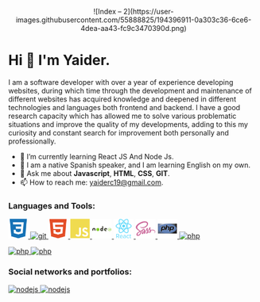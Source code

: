 <p align="center">
  ![Index – 2](https://user-images.githubusercontent.com/55888825/194396911-0a303c36-6ce6-4dea-aa43-fc9c3470390d.png)
</p>


# Hi 👋 I'm Yaider.

I am a software developer with over a year of experience developing websites, during which time through the development and
maintenance of different websites has acquired knowledge and deepened in different technologies and languages
both frontend and backend. I have a good research capacity which has allowed me to solve various problematic situations and improve
the quality of my developments, adding to this my curiosity and constant search for improvement both personally and professionally.

- 🌱 I’m currently learning React JS And Node Js.
- 📣 I am a native Spanish speaker, and I am learning English on my own.
- 💬 Ask me about **Javascript**, **HTML**, **CSS**, **GIT**.
- 📫 How to reach me: yaiderc19@gmail.com.


<h3 align="left">Languages and Tools:</h3>
 <a href="#" target="_blank"> 
  <img src="https://github.com/devicons/devicon/blob/master/icons/css3/css3-plain.svg" alt="css3" width="40" height="40"/> 
</a> 
<a href="#" target="_blank"> 
  <img src="https://www.vectorlogo.zone/logos/git-scm/git-scm-icon.svg" alt="git" width="40" height="40"/> 
</a> 
<a href="#" target="_blank"> 
  <img src="https://github.com/devicons/devicon/blob/master/icons/html5/html5-plain.svg" alt="html5" width="40" height="40"/> 
</a>      
<a href="#" target="_blank"> 
  <img src="https://github.com/devicons/devicon/blob/master/icons/javascript/javascript-plain.svg" alt="javascript" width="40" height="40"/> 
</a> 
<a href="#" target="_blank"> <img src="https://github.com/devicons/devicon/blob/master/icons/nodejs/nodejs-original-wordmark.svg" alt="nodejs" width="40" height="40"/> </a>         
<a href="#" target="_blank"> 
  <img src="https://github.com/devicons/devicon/blob/master/icons/react/react-original-wordmark.svg" alt="react" width="40" height="40"/>
</a>                       
<a href="#" target="_blank"> <img src="https://github.com/devicons/devicon/blob/master/icons/sass/sass-original.svg" alt="sass" width="40" height="40"/> </a>
<a href="#" target="_blank"> <img src="https://github.com/devicons/devicon/blob/master/icons/php/php-original.svg" alt="php" width="40" height="40"/> </a> 
<a href="#" target="_blank"> <img src="https://cdn-www.infobip.com/wp-content/uploads/2020/10/14135942/oracle-logo-360x200.png"
 alt="php" width="40" height="40"/> </a> 
  
  <a href="#" target="_blank"> <img src="https://cdn-icons-png.flaticon.com/512/528/528260.png" alt="php" width="40" height="40"/> </a> 
  <a href="#" target="_blank"> <img src="https://upload.wikimedia.org/wikipedia/commons/thumb/b/b2/Bootstrap_logo.svg/602px-Bootstrap_logo.svg.png" alt="php" width="40" height="40"/> </a> 
</p>
<h3 align="left">Social networks and portfolios:</h3>
 <a href="https://www.linkedin.com/in/yaidercc/" target="_blank"> <img src="https://cdn-icons-png.flaticon.com/512/174/174857.png" alt="nodejs" width="40" height="40"/> </a>  
 <a href="https://dribbble.com/YaiderCc" target="_blank"> <img src="https://seeklogo.com/images/D/dribbble-logo-143FF96D65-seeklogo.com.png" alt="nodejs" width="40" height="40"/> </a>  

